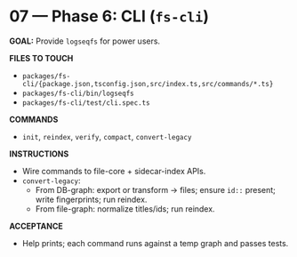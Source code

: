 # 07 — Phase 6: CLI (`fs-cli`)

**GOAL:** Provide `logseqfs` for power users.

**FILES TO TOUCH**
- `packages/fs-cli/{package.json,tsconfig.json,src/index.ts,src/commands/*.ts}`
- `packages/fs-cli/bin/logseqfs`
- `packages/fs-cli/test/cli.spec.ts`

**COMMANDS**
- `init`, `reindex`, `verify`, `compact`, `convert-legacy`

**INSTRUCTIONS**
- Wire commands to file-core + sidecar-index APIs.
- `convert-legacy`:
  - From DB-graph: export or transform → files; ensure `id::` present; write fingerprints; run reindex.
  - From file-graph: normalize titles/ids; run reindex.

**ACCEPTANCE**
- Help prints; each command runs against a temp graph and passes tests.
